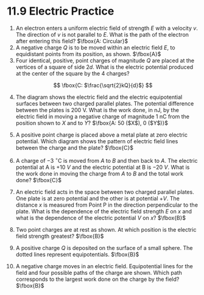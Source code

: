 # 11.9 Electric Practice

1. An electron enters a uniform electric field of strength $E$ with a velocity $v$. The direction of $v$ is not parallel to $E$. What is the path of the electron after entering this field? $\fbox{A: Circular}$
2. A negative charge $Q$ is to be moved within an electric field $E$, to equidistant points from its position, as shown. $\fbox{A}$
3. Four identical, positive, point charges of magnitude $Q$ are placed at the vertices of a square of side $2d$. What is the electric potential produced at the center of the square by the 4 charges? 

$$
\fbox{C: $\frac{\sqrt{2}kQ}{d}$}
$$

4. The diagram shows the electric field and the electric equipotential surfaces between two charged parallel plates. The potential difference between the plates is 200 V. What is the work done, in nJ, by the electric field in moving a negative charge of magnitude 1 nC from the position shown to $X$ and to $Y$? $\fbox{A: 50 ($X$), 0 ($Y$)}$

5. A positive point charge is placed above a metal plate at zero electric potential. Which diagram shows the pattern of electric field lines between the charge and the plate? $\fbox{C}$
6. A charge of $-3 \ ^{\circ}\text{C}$ is moved from $A$ to $B$ and then back to $A$. The electric potential at A is $+10 \ V$ and the electric potential at B is $-20 \  V$. What is the work done in moving the charge from $A$ to $B$ and the total work done? $\fbox{C}$ 
7. An electric field acts in the space between two charged parallel plates. One plate is at zero potential and the other is at potential $+V$. The distance $x$ is measured from Point P in the direction perpendicular to the plate. What is the dependence of the electric field strength $E$ on $x$ and what is the dependence of the electric potential $V$ on $x$?  $\fbox{B}$ 
8. Two point charges are at rest as shown. At which position is the electric field strength greatest? $\fbox{B}$ 
9. A positive charge $Q$ is deposited on the surface of a small sphere. The dotted lines represent equipotentials. $\fbox{B}$ 
10. A negative charge moves in an electric field. Equipotential lines for the field and four possible paths of the charge are shown. Which path corresponds to the largest work done on the charge by the field? $\fbox{B}$ 

